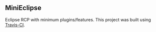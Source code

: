 ## MiniEclipse

Eclipse RCP with minimum plugins/features.
This project was built using [Travis-CI](https://travis-ci.com/saseno/MiniEclipse).
